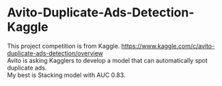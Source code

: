 # Avito-Duplicate-Ads-Detection-Kaggle

This project competition is from Kaggle. https://www.kaggle.com/c/avito-duplicate-ads-detection/overview
<br>
Avito is asking Kagglers to develop a model that can automatically spot duplicate ads. 
<br>
My best is Stacking model with AUC 0.83.

